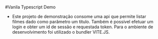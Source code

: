 #Vanila Typescript Demo

- Este projeto de demonstração consome uma api que permite listar filmes dado como parâmetro um titulo. Também é possível efetuar um login e obter um id de sessão e requestada token. Para o ambiente de desenvolvimento foi utilizado o bundler VITE.JS.
